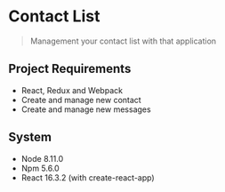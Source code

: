 # Contact List
> Management your contact list with that application

## Project Requirements
- React, Redux and Webpack
- Create and manage new contact
- Create and manage new messages

## System
- Node 8.11.0
- Npm 5.6.0
- React 16.3.2 (with create-react-app)
